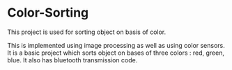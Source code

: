 # Color-Sorting
This project is used for sorting object on basis of color.

This is implemented using image processing as well as using color sensors. It is a basic project which sorts object on bases of three colors : red, green, blue. It also has bluetooth transmission code.
